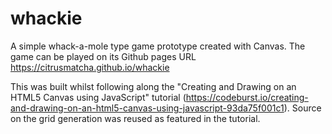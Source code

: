 # whackie
A simple whack-a-mole type game prototype created with Canvas. The game can be played on its Github pages URL https://citrusmatcha.github.io/whackie 

This was built whilst following along the "Creating and Drawing on an HTML5 Canvas using JavaScript" tutorial (https://codeburst.io/creating-and-drawing-on-an-html5-canvas-using-javascript-93da75f001c1). Source on the grid generation was reused as featured in the tutorial.
